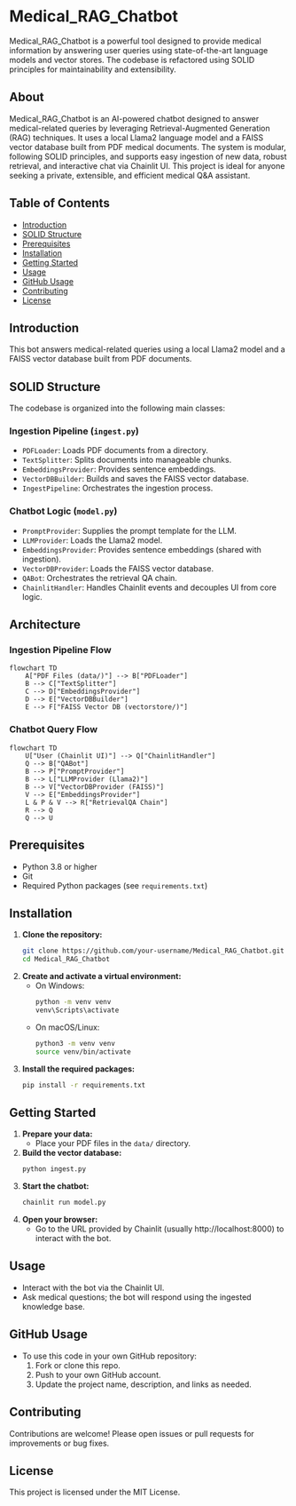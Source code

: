 
# Medical_RAG_Chatbot

Medical_RAG_Chatbot is a powerful tool designed to provide medical information by answering user queries using state-of-the-art language models and vector stores. The codebase is refactored using SOLID principles for maintainability and extensibility.

## About

Medical_RAG_Chatbot is an AI-powered chatbot designed to answer medical-related queries by leveraging Retrieval-Augmented Generation (RAG) techniques. It uses a local Llama2 language model and a FAISS vector database built from PDF medical documents. The system is modular, following SOLID principles, and supports easy ingestion of new data, robust retrieval, and interactive chat via Chainlit UI. This project is ideal for anyone seeking a private, extensible, and efficient medical Q&A assistant.

## Table of Contents
- [Introduction](#introduction)
- [SOLID Structure](#solid-structure)
- [Prerequisites](#prerequisites)
- [Installation](#installation)
- [Getting Started](#getting-started)
- [Usage](#usage)
- [GitHub Usage](#github-usage)
- [Contributing](#contributing)
- [License](#license)

## Introduction
This bot answers medical-related queries using a local Llama2 model and a FAISS vector database built from PDF documents.

## SOLID Structure
The codebase is organized into the following main classes:

### Ingestion Pipeline (`ingest.py`)
- `PDFLoader`: Loads PDF documents from a directory.
- `TextSplitter`: Splits documents into manageable chunks.
- `EmbeddingsProvider`: Provides sentence embeddings.
- `VectorDBBuilder`: Builds and saves the FAISS vector database.
- `IngestPipeline`: Orchestrates the ingestion process.

### Chatbot Logic (`model.py`)
- `PromptProvider`: Supplies the prompt template for the LLM.
- `LLMProvider`: Loads the Llama2 model.
- `EmbeddingsProvider`: Provides sentence embeddings (shared with ingestion).
- `VectorDBProvider`: Loads the FAISS vector database.
- `QABot`: Orchestrates the retrieval QA chain.
- `ChainlitHandler`: Handles Chainlit events and decouples UI from core logic.

## Architecture

### Ingestion Pipeline Flow
```mermaid
flowchart TD
    A["PDF Files (data/)"] --> B["PDFLoader"]
    B --> C["TextSplitter"]
    C --> D["EmbeddingsProvider"]
    D --> E["VectorDBBuilder"]
    E --> F["FAISS Vector DB (vectorstore/)"]
```

### Chatbot Query Flow
```mermaid
flowchart TD
    U["User (Chainlit UI)"] --> Q["ChainlitHandler"]
    Q --> B["QABot"]
    B --> P["PromptProvider"]
    B --> L["LLMProvider (Llama2)"]
    B --> V["VectorDBProvider (FAISS)"]
    V --> E["EmbeddingsProvider"]
    L & P & V --> R["RetrievalQA Chain"]
    R --> Q
    Q --> U
```

## Prerequisites
- Python 3.8 or higher
- Git
- Required Python packages (see `requirements.txt`)

## Installation
1. **Clone the repository:**
   ```bash
   git clone https://github.com/your-username/Medical_RAG_Chatbot.git
   cd Medical_RAG_Chatbot
   ```
2. **Create and activate a virtual environment:**
   - On Windows:
     ```bash
     python -m venv venv
     venv\Scripts\activate
     ```
   - On macOS/Linux:
     ```bash
     python3 -m venv venv
     source venv/bin/activate
     ```
3. **Install the required packages:**
   ```bash
   pip install -r requirements.txt
   ```

## Getting Started
1. **Prepare your data:**
   - Place your PDF files in the `data/` directory.
2. **Build the vector database:**
   ```bash
   python ingest.py
   ```
3. **Start the chatbot:**
   ```bash
   chainlit run model.py
   ```
4. **Open your browser:**
   - Go to the URL provided by Chainlit (usually http://localhost:8000) to interact with the bot.

## Usage
- Interact with the bot via the Chainlit UI.
- Ask medical questions; the bot will respond using the ingested knowledge base.

## GitHub Usage
- To use this code in your own GitHub repository:
  1. Fork or clone this repo.
  2. Push to your own GitHub account.
  3. Update the project name, description, and links as needed.

## Contributing
Contributions are welcome! Please open issues or pull requests for improvements or bug fixes.

## License
This project is licensed under the MIT License. 